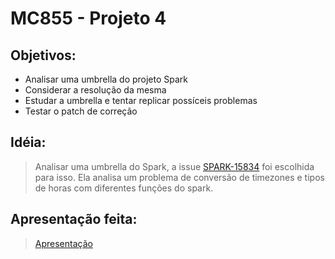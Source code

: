 # MC855 - Projeto 4

## Objetivos:

* Analisar uma umbrella do projeto Spark
* Considerar a resolução da mesma
* Estudar a umbrella e tentar replicar possíceis problemas
* Testar o patch de correção

## Idéia:

>Analisar uma umbrella do Spark, a issue [SPARK-15834](https://issues.apache.org/jira/browse/SPARK-15834) foi escolhida para isso. 
>Ela analisa um problema de conversão de timezones e tipos de horas com diferentes funções do spark.

## Apresentação feita:
> [Apresentação](https://docs.google.com/presentation/d/1daLlVykLF9djd8YkBTi8Zs8Hvd1e8gA-e2vM-YM8zMk/edit?usp=sharing)
>
>
>
